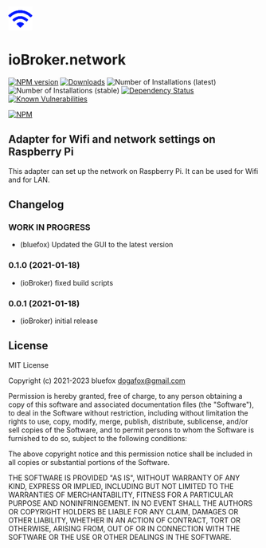 ![Logo](admin/network.png)
# ioBroker.network

[![NPM version](http://img.shields.io/npm/v/iobroker.telemetry.svg)](https://www.npmjs.com/package/iobroker.network)
[![Downloads](https://img.shields.io/npm/dm/iobroker.telemetry.svg)](https://www.npmjs.com/package/iobroker.network)
![Number of Installations (latest)](http://iobroker.live/badges/network-installed.svg)
![Number of Installations (stable)](http://iobroker.live/badges/network-stable.svg)
[![Dependency Status](https://img.shields.io/david/ioBroker/iobroker.network.svg)](https://david-dm.org/ioBroker/iobroker.network)
[![Known Vulnerabilities](https://snyk.io/test/github/ioBroker/ioBroker.network/badge.svg)](https://snyk.io/test/github/ioBroker/ioBroker.network)

[![NPM](https://nodei.co/npm/iobroker.telemetry.png?downloads=true)](https://nodei.co/npm/iobroker.network/)

## Adapter for Wifi and network settings on Raspberry Pi
This adapter can set up the network on Raspberry Pi. It can be used for Wifi and for LAN.

<!--
	Placeholder for the next version (at the beginning of the line):
	### **WORK IN PROGRESS**
-->
## Changelog
### **WORK IN PROGRESS**
* (bluefox) Updated the GUI to the latest version

### 0.1.0 (2021-01-18)
* (ioBroker) fixed build scripts

### 0.0.1 (2021-01-18)
* (ioBroker) initial release

## License
MIT License

Copyright (c) 2021-2023 bluefox <dogafox@gmail.com>

Permission is hereby granted, free of charge, to any person obtaining a copy
of this software and associated documentation files (the "Software"), to deal
in the Software without restriction, including without limitation the rights
to use, copy, modify, merge, publish, distribute, sublicense, and/or sell
copies of the Software, and to permit persons to whom the Software is
furnished to do so, subject to the following conditions:

The above copyright notice and this permission notice shall be included in all
copies or substantial portions of the Software.

THE SOFTWARE IS PROVIDED "AS IS", WITHOUT WARRANTY OF ANY KIND, EXPRESS OR
IMPLIED, INCLUDING BUT NOT LIMITED TO THE WARRANTIES OF MERCHANTABILITY,
FITNESS FOR A PARTICULAR PURPOSE AND NONINFRINGEMENT. IN NO EVENT SHALL THE
AUTHORS OR COPYRIGHT HOLDERS BE LIABLE FOR ANY CLAIM, DAMAGES OR OTHER
LIABILITY, WHETHER IN AN ACTION OF CONTRACT, TORT OR OTHERWISE, ARISING FROM,
OUT OF OR IN CONNECTION WITH THE SOFTWARE OR THE USE OR OTHER DEALINGS IN THE
SOFTWARE.
